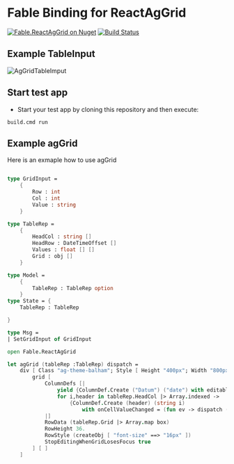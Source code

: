 # Fable Binding for ReactAgGrid

[![Fable.ReactAgGrid on Nuget](https://buildstats.info/nuget/Fable.ReactAgGrid)](https://www.nuget.org/packages/Fable.ReactAgGrid/)
[![Build Status](https://dev.azure.com/DanpowerEnergyData/Fable.ReactAgGrid/_apis/build/status/DanpowerGruppe.Fable.ReactAgGrid?branchName=master)](https://dev.azure.com/DanpowerEnergyData/Fable.ReactAgGrid/_build/latest?definitionId=11&branchName=master)

## Example TableInput
![AgGridTableImput](https://github.com/DanpowerGruppe/Fable.ReactAgGrid/blob/master/images/agGridExample.PNG "aggrid image")

## Start test app
- Start your test app by cloning this repository and then execute:
```
build.cmd run
```

## Example agGrid
Here is an exmaple how to use agGrid
```fs

type GridInput =
    {
        Row : int
        Col : int
        Value : string
    }

type TableRep =
    {
        HeadCol : string []
        HeadRow : DateTimeOffset []
        Values : float [] []
        Grid : obj []
    }    

type Model =
    {
        TableRep : TableRep option
    }
type State = {
    TableRep : TableRep 

}

type Msg = 
| SetGridInput of GridInput

open Fable.ReactAgGrid

let agGrid (tableRep :TableRep) dispatch =
    div [ Class "ag-theme-balham"; Style [ Height "400px"; Width "800px"  ] ] [
        grid [
            ColumnDefs [|
                yield {ColumnDef.Create ("Datum") ("date") with editable = false; pinned = "left"}
                for i,header in tableRep.HeadCol |> Array.indexed ->
                    {ColumnDef.Create (header) (string i)
                        with onCellValueChanged = (fun ev -> dispatch (SetGridInput ({Row = int ev.node.id; Col = int ev.colDef.field; Value = string ev.newValue})))}
            |]
            RowData (tableRep.Grid |> Array.map box)
            RowHeight 36.
            RowStyle (createObj [ "font-size" ==> "16px" ])
            StopEditingWhenGridLosesFocus true
        ] [ ]
    ]
```
